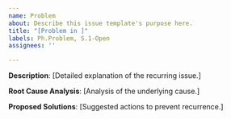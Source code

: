 ```yaml
---
name: Problem
about: Describe this issue template's purpose here.
title: "[Problem in ]"
labels: Ph.Problem, S.1-Open
assignees: ''

---
```


**Description**: 
[Detailed explanation of the recurring issue.]

**Root Cause Analysis**: 
[Analysis of the underlying cause.]

**Proposed Solutions**: 
[Suggested actions to prevent recurrence.]
